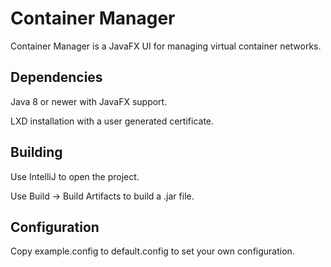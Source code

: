 # Container Manager
Container Manager is a JavaFX UI for managing virtual container networks.

## Dependencies
Java 8 or newer with JavaFX support.

LXD installation with a user generated certificate.

## Building
Use IntelliJ to open the project.

Use Build -> Build Artifacts to build a .jar file.

## Configuration
Copy example.config to default.config to set your own configuration.